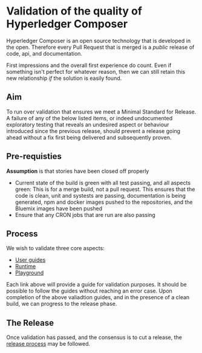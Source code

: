 
# Validation of the quality of Hyperledger Composer

Hyperledger Composer is an open source technology that is developed in the open. Therefore every Pull Request that is merged is a *public* release of code, api, and documentation.

First impressions and the overall first experience do count. Even if something isn't perfect for whatever reason, then we can still retain this new relationship _if_ the solution is easily found.

## Aim
To run over validation that ensures we meet a Minimal Standard for Release. A failure of any of the below listed items, or indeed undocumented exploratory testing that reveals an undesired aspect or behaviour introduced since the previous release, should prevent a release going ahead without a fix first being delivered and subsequently proven.

## Pre-requisties

__Assumption__ is that stories have been closed off properly

- Current state of the build is green with all test passing, and all aspects green:  This is for a merge build, not a pull request. This ensures that the code is clean, unit and systests are passing, documentation is being generated, npm and docker images pushed to the repositories, and the Bluemix images have been pushed
- Ensure that any CRON jobs that are run are also passing


## Process

We wish to validate three core aspects:
 - [User guides](./guide-validation.md)
 - [Runtime](./runtime-validation.md)
 - [Playground](./playground-validation)

Each link above will provide a guide for validation purposes. It should be possible to follow the guides without reaching an error case. Upon completion of the above valiadtion guides, and in the presence of a clean build, we can progress to the release phase.

## The Release

Once validation has passed, and the consensus is to cut a release, the [release process](./release-process.md) may be followed.